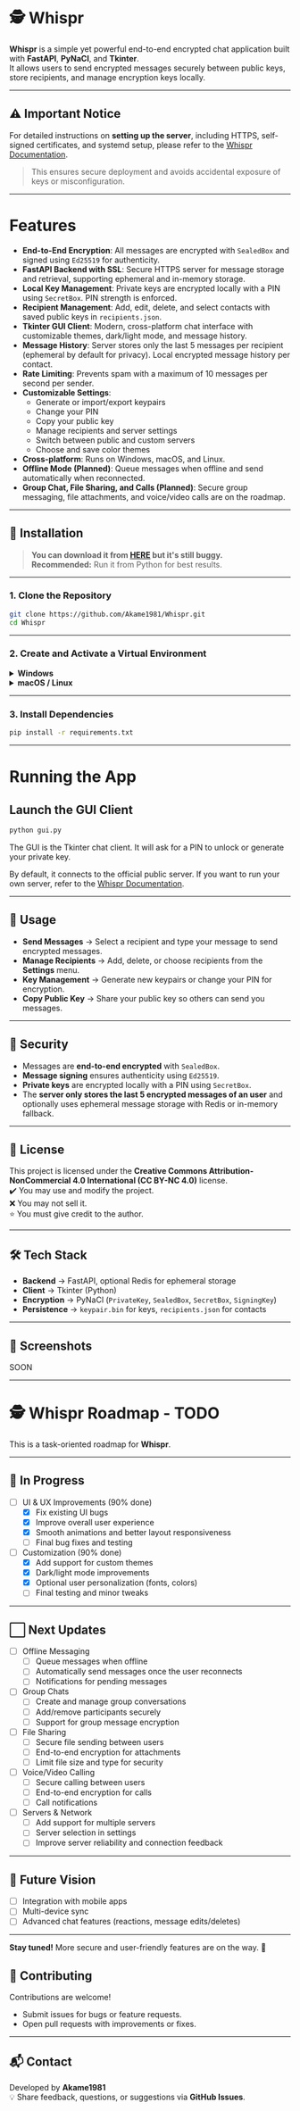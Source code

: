 # 🕵️ Whispr

**Whispr** is a simple yet powerful end-to-end encrypted chat application built with **FastAPI**, **PyNaCl**, and **Tkinter**.  
It allows users to send encrypted messages securely between public keys, store recipients, and manage encryption keys locally.

---

## ⚠️ Important Notice

For detailed instructions on **setting up the server**, including HTTPS, self-signed certificates, and systemd setup, please refer to the [Whispr Documentation](docs/setup-server.md).  

> This ensures secure deployment and avoids accidental exposure of keys or misconfiguration.

---


# Features

- **End-to-End Encryption**: All messages are encrypted with `SealedBox` and signed using `Ed25519` for authenticity.
- **FastAPI Backend with SSL**: Secure HTTPS server for message storage and retrieval, supporting ephemeral and in-memory storage.
- **Local Key Management**: Private keys are encrypted locally with a PIN using `SecretBox`. PIN strength is enforced.
- **Recipient Management**: Add, edit, delete, and select contacts with saved public keys in `recipients.json`.
- **Tkinter GUI Client**: Modern, cross-platform chat interface with customizable themes, dark/light mode, and message history.
- **Message History**: Server stores only the last 5 messages per recipient (ephemeral by default for privacy). Local encrypted message history per contact.
- **Rate Limiting**: Prevents spam with a maximum of 10 messages per second per sender.
- **Customizable Settings**:
  - Generate or import/export keypairs
  - Change your PIN
  - Copy your public key
  - Manage recipients and server settings
  - Switch between public and custom servers
  - Choose and save color themes
- **Cross-platform**: Runs on Windows, macOS, and Linux.
- **Offline Mode (Planned)**: Queue messages when offline and send automatically when reconnected.
- **Group Chat, File Sharing, and Calls (Planned)**: Secure group messaging, file attachments, and voice/video calls are on the roadmap.

---

## 🚀 Installation

> **You can download it from [HERE](https://github.com/Akame1981/Whispr/releases/tag/v0.1) but it's still buggy.**  
> **Recommended:** Run it from Python for best results.

---

### 1. **Clone the Repository**

```bash
git clone https://github.com/Akame1981/Whispr.git
cd Whispr
```

---

### 2. **Create and Activate a Virtual Environment**

<details>
<summary><strong>Windows</strong></summary>

```bash
python -m venv venv
venv\Scripts\activate
```
</details>

<details>
<summary><strong>macOS / Linux</strong></summary>

```bash
python3 -m venv venv
source venv/bin/activate
```
</details>

---

### 3. **Install Dependencies**

```bash
pip install -r requirements.txt
```

---

# Running the App

## Launch the GUI Client

```bash
python gui.py
```

The GUI is the Tkinter chat client. It will ask for a PIN to unlock or generate your private key.

By default, it connects to the official public server. If you want to run your own server, refer to the [Whispr Documentation](docs/setup-server.md).

---

## 🎯 Usage
- **Send Messages** → Select a recipient and type your message to send encrypted messages.  
- **Manage Recipients** → Add, delete, or choose recipients from the **Settings** menu.  
- **Key Management** → Generate new keypairs or change your PIN for encryption.  
- **Copy Public Key** → Share your public key so others can send you messages.  

---

## 🔐 Security
- Messages are **end-to-end encrypted** with `SealedBox`.  
- **Message signing** ensures authenticity using `Ed25519`.  
- **Private keys** are encrypted locally with a PIN using `SecretBox`.  
- The **server only stores the last 5 encrypted messages of an user** and optionally uses ephemeral message storage with Redis or in-memory fallback.

---

## 📜 License
This project is licensed under the **Creative Commons Attribution-NonCommercial 4.0 International (CC BY-NC 4.0)** license.  
✔️ You may use and modify the project.  
❌ You may not sell it.  
⭐ You must give credit to the author.  

---

## 🛠 Tech Stack

- **Backend** → FastAPI, optional Redis for ephemeral storage  
- **Client** → Tkinter (Python)  
- **Encryption** → PyNaCl (`PrivateKey`, `SealedBox`, `SecretBox`, `SigningKey`)  
- **Persistence** → `keypair.bin` for keys, `recipients.json` for contacts

---

## 📸 Screenshots
SOON

---
# 🕵️ Whispr Roadmap - TODO

This is a task-oriented roadmap for **Whispr**.

---

## 🔄 In Progress
- [ ] UI & UX Improvements (90% done)
  - [x] Fix existing UI bugs
  - [x] Improve overall user experience
  - [x] Smooth animations and better layout responsiveness
  - [ ] Final bug fixes and testing
- [ ] Customization (90% done)
  - [x] Add support for custom themes
  - [x] Dark/light mode improvements
  - [x] Optional user personalization (fonts, colors)
  - [ ] Final testing and minor tweaks

---

## ⬜ Next Updates
- [ ] Offline Messaging
  - [ ] Queue messages when offline
  - [ ] Automatically send messages once the user reconnects
  - [ ] Notifications for pending messages
- [ ] Group Chats
  - [ ] Create and manage group conversations
  - [ ] Add/remove participants securely
  - [ ] Support for group message encryption
- [ ] File Sharing
  - [ ] Secure file sending between users
  - [ ] End-to-end encryption for attachments
  - [ ] Limit file size and type for security
- [ ] Voice/Video Calling
  - [ ] Secure calling between users
  - [ ] End-to-end encryption for calls
  - [ ] Call notifications
- [ ] Servers & Network
  - [ ] Add support for multiple servers
  - [ ] Server selection in settings
  - [ ] Improve server reliability and connection feedback

---
## 🌟 Future Vision
- [ ] Integration with mobile apps
- [ ] Multi-device sync
- [ ] Advanced chat features (reactions, message edits/deletes)

---

**Stay tuned!** More secure and user-friendly features are on the way. 🚀

## 🤝 Contributing
Contributions are welcome!  
- Submit issues for bugs or feature requests.  
- Open pull requests with improvements or fixes.  

---

## 📬 Contact
Developed by **Akame1981**  
💡 Share feedback, questions, or suggestions via **GitHub Issues**.
